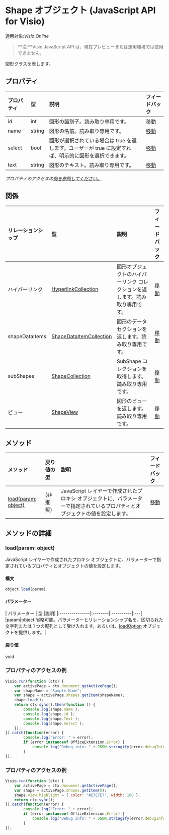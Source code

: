 # <a name="shape-object-javascript-api-for-visio"></a>Shape オブジェクト (JavaScript API for Visio)

適用対象:_Visio Online_
>**注:**Visio JavaScript API は、現在プレビューまたは運用環境では使用できません。

図形クラスを表します。

## <a name="properties"></a>プロパティ

| プロパティ     | 型   |説明| フィードバック|
|:---------------|:--------|:----------|:---|
|id|int|図形の識別子。読み取り専用です。|[移動](https://github.com/OfficeDev/office-js-docs/issues/new?title=Visio-shape-id)|
|name|string|図形の名前。読み取り専用です。|[移動](https://github.com/OfficeDev/office-js-docs/issues/new?title=Visio-shape-name)|
|select|bool|図形が選択されている場合は true を返します。ユーザーが true に設定すれば、明示的に図形を選択できます。|[移動](https://github.com/OfficeDev/office-js-docs/issues/new?title=Visio-shape-select)|
|text|string|図形のテキスト。読み取り専用です。|[移動](https://github.com/OfficeDev/office-js-docs/issues/new?title=Visio-shape-text)|

_プロパティのアクセスの[例を参照してください。](#property-access-examples)_

## <a name="relationships"></a>関係
| リレーションシップ | 型   |説明| フィードバック|
|:---------------|:--------|:----------|:---|
|ハイパーリンク|[HyperlinkCollection](hyperlinkcollection.md)|図形オブジェクトのハイパーリンク コレクションを返します。読み取り専用です。|[移動](https://github.com/OfficeDev/office-js-docs/issues/new?title=Visio-shape-hyperlinks)|
|shapeDataItems|[ShapeDataItemCollection](shapedataitemcollection.md)|図形のデータ セクションを返します。読み取り専用です。|[移動](https://github.com/OfficeDev/office-js-docs/issues/new?title=Visio-shape-shapeDataItems)|
|subShapes|[ShapeCollection](shapecollection.md)|SubShape コレクションを取得します。読み取り専用です。|[移動](https://github.com/OfficeDev/office-js-docs/issues/new?title=Visio-shape-subShapes)|
|ビュー|[ShapeView](shapeview.md)|図形のビューを返します。読み取り専用です。|[移動](https://github.com/OfficeDev/office-js-docs/issues/new?title=Visio-shape-view)|

## <a name="methods"></a>メソッド

| メソッド           | 戻り値の型    |説明| フィードバック|
|:---------------|:--------|:----------|:---|
|[load(param: object)](#loadparam-object)|(非推奨)|JavaScript レイヤーで作成されたプロキシ オブジェクトに、パラメーターで指定されているプロパティとオブジェクトの値を設定します。|[移動](https://github.com/OfficeDev/office-js-docs/issues/new?title=Visio-shape-load)|

## <a name="method-details"></a>メソッドの詳細

### <a name="loadparam-object"></a>load(param: object)
JavaScript レイヤーで作成されたプロキシ オブジェクトに、パラメーターで指定されているプロパティとオブジェクトの値を設定します。

#### <a name="syntax"></a>構文
```js
object.load(param);
```

#### <a name="parameters"></a>パラメーター
| パラメーター    | 型   |説明|
|:---------------|:--------|:----------|:---|
|param|object|省略可能。パラメーターとリレーションシップ名を、区切られた文字列または 1 つの配列として受け入れます。あるいは、[loadOption](loadoption.md) オブジェクトを提供します。|

#### <a name="returns"></a>戻り値
void
### <a name="property-access-examples"></a>プロパティのアクセスの例
```js
Visio.run(function (ctx) { 
    var activePage = ctx.document.getActivePage();
    var shapeName = "Sample Name";
    var shape = activePage.shapes.getItem(shapeName);
    shape.load();
    return ctx.sync().then(function () {
        console.log(shape.name );
        console.log(shape.id );
        console.log(shape.Text );
        console.log(shape.Select );
    });
}).catch(function(error) {
        console.log("Error: " + error);
        if (error instanceof OfficeExtension.Error) {
            console.log("Debug info: " + JSON.stringify(error.debugInfo));
        }
});
```

### <a name="property-access-examples"></a>プロパティのアクセスの例
```js
Visio.run(function (ctx) { 
    var activePage = ctx.document.getActivePage();
    var shape = activePage.shapes.getItem(0);
    shape.view.highlight = { color: "#E7E7E7", width: 100 };
    return ctx.sync();
}).catch(function(error) {
        console.log("Error: " + error);
        if (error instanceof OfficeExtension.Error) {
            console.log("Debug info: " + JSON.stringify(error.debugInfo));
        }
});
```